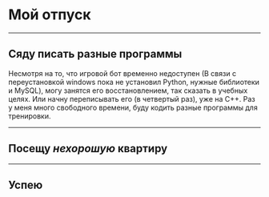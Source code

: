 # Мой отпуск

---
## Сяду писать **разные программы**

Несмотря на то, что игровой бот временно недоступен (В связи с переустановкой windows пока не установил Python, нужные библиотеки и MySQL), могу занятся его восстановлением, так сказать в учебных целях. Или начну переписывать его (в четвертый раз), уже на C++.
Раз у меня много свободного времени, буду кодить разные программы для тренировки.

---
## Посещу **_нехорошую_ квартиру**


---
## Успею 